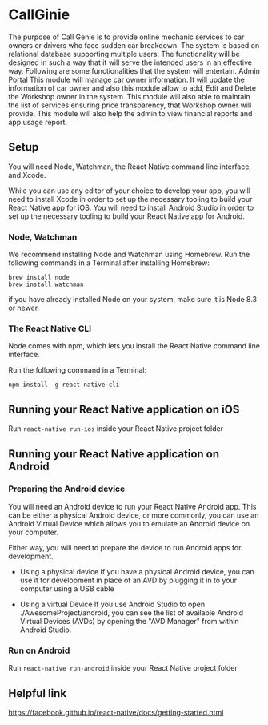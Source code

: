 # CallGinie
The purpose of Call Genie is to provide online mechanic services to car owners or drivers who face sudden car breakdown. The system is based on relational database supporting multiple users. The functionality will be designed in such a way that it will serve the intended users in an effective way. Following are some functionalities that the system will entertain.
Admin Portal
This module will manage car owner information. It will update the information of car owner and also this  module allow to add, Edit and Delete the Workshop owner in the system .This module will also able to maintain the list of services ensuring price transparency, that Workshop owner will provide. This module will also help the admin to view financial reports and app usage report.


## Setup

You will need Node, Watchman, the React Native command line interface, and Xcode.

While you can use any editor of your choice to develop your app, you will need to install Xcode in order to set up the necessary tooling to build your React Native app for iOS. You will need to install Android Studio in order to set up the necessary tooling to build your React Native app for Android.

### Node, Watchman

We recommend installing Node and Watchman using Homebrew. Run the following commands in a Terminal after installing Homebrew:

```
brew install node
brew install watchman
```

if you have already installed Node on your system, make sure it is Node 8.3 or newer.

### The React Native CLI

Node comes with npm, which lets you install the React Native command line interface.

Run the following command in a Terminal:

```
npm install -g react-native-cli
```

## Running your React Native application on iOS

Run `react-native run-ios` inside your React Native project folder

## Running your React Native application on Android

### Preparing the Android device

You will need an Android device to run your React Native Android app. This can be either a physical Android device, or more commonly, you can use an Android Virtual Device which allows you to emulate an Android device on your computer.

Either way, you will need to prepare the device to run Android apps for development.

* Using a physical device
If you have a physical Android device, you can use it for development in place of an AVD by plugging it in to your computer using a USB cable

* Using a virtual Device
If you use Android Studio to open ./AwesomeProject/android, you can see the list of available Android Virtual Devices (AVDs) by opening the "AVD Manager" from within Android Studio.

### Run on Android 
Run `react-native run-android` inside your React Native project folder

## Helpful link
https://facebook.github.io/react-native/docs/getting-started.html

